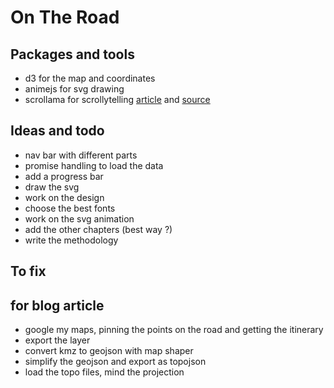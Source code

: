 # On The Road

## Packages and tools

- d3 for the map and coordinates
- animejs for svg drawing
- scrollama for scrollytelling [article](https://pudding.cool/process/introducing-scrollama/) and [source](https://github.com/russellsamora/scrollama#scrollamajs)

## Ideas and todo

- nav bar with different parts
- promise handling to load the data
- add a progress bar
- draw the svg
- work on the design 
- choose the best fonts
- work on the svg animation
- add the other chapters (best way ?)
- write the methodology

## To fix


## for blog article

- google my maps, pinning the points on the road and getting the itinerary
- export the layer
- convert kmz to geojson with map shaper
- simplify the geojson and export as topojson
- load the topo files, mind the projection
